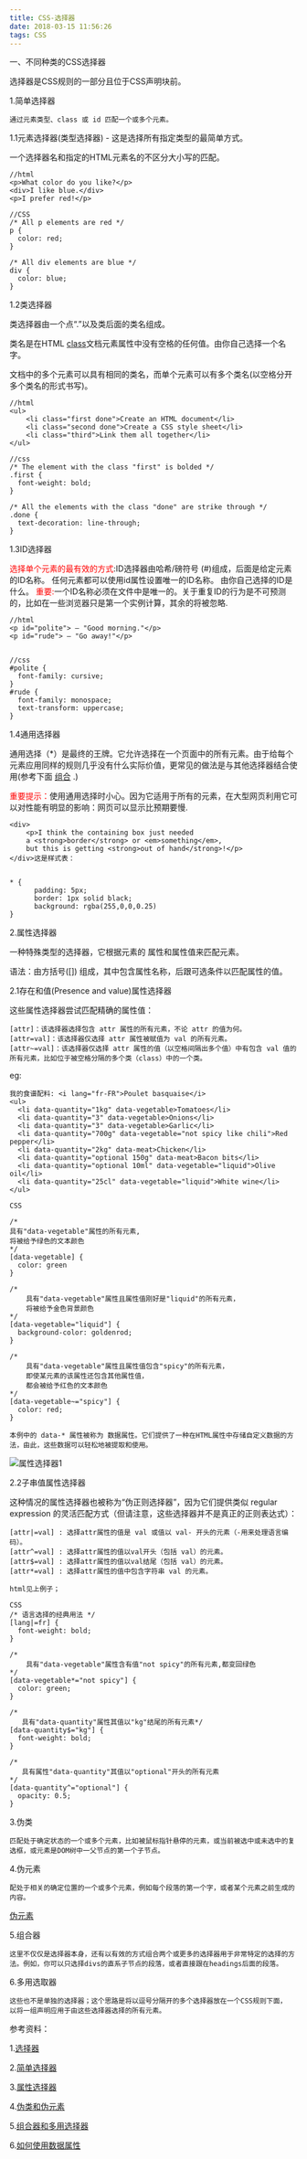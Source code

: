 ```yaml
---
title: CSS-选择器
date: 2018-03-15 11:56:26
tags: CSS
---
```


一、不同种类的CSS选择器

选择器是CSS规则的一部分且位于CSS声明块前。

1.简单选择器

	通过元素类型、class 或 id 匹配一个或多个元素。
	
1.1元素选择器(类型选择器) - 这是选择所有指定类型的最简单方式。
	
一个选择器名和指定的HTML元素名的不区分大小写的匹配。

	//html	
	<p>What color do you like?</p>
	<div>I like blue.</div>
	<p>I prefer red!</p>

	//CSS
	/* All p elements are red */
	p {
	  color: red;
	}
	
	/* All div elements are blue */
	div {
	  color: blue;
	}
1.2类选择器

类选择器由一个点“.”以及类后面的类名组成。

类名是在HTML [class](https://developer.mozilla.org/zh-CN/docs/Web/HTML/Global_attributes#attr-class)文档元素属性中没有空格的任何值。由你自己选择一个名字。

文档中的多个元素可以具有相同的类名，而单个元素可以有多个类名(以空格分开多个类名的形式书写)。
	
	//html
	<ul>
  		<li class="first done">Create an HTML document</li>
  		<li class="second done">Create a CSS style sheet</li>
  		<li class="third">Link them all together</li>
	</ul>
	
	//css
	/* The element with the class "first" is bolded */
	.first {
	  font-weight: bold;
	}
	
	/* All the elements with the class "done" are strike through */
	.done {
	  text-decoration: line-through;
	}
1.3ID选择器
	
<font color=red>选择单个元素的最有效的方式</font>:ID选择器由哈希/磅符号 (#)组成，后面是给定元素的ID名称。 任何元素都可以使用id属性设置唯一的ID名称。 由你自己选择的ID是什么。	
<font color=red>重要:</font>一个ID名称必须在文件中是唯一的。关于重复ID的行为是不可预测的，比如在一些浏览器只是第一个实例计算，其余的将被忽略.

	//html
	<p id="polite"> — "Good morning."</p>
	<p id="rude"> — "Go away!"</p>
	
	
	//css
	#polite {
	  font-family: cursive;
	}
	#rude {
	  font-family: monospace;
	  text-transform: uppercase;
	}
1.4通用选择器

通用选择（*）是最终的王牌。它允许选择在一个页面中的所有元素。由于给每个元素应用同样的规则几乎没有什么实际价值，更常见的做法是与其他选择器结合使用(参考下面 [组合](https://developer.mozilla.org/zh-CN/docs/Learn/CSS/Introduction_to_CSS/Simple_selectors#组合) .)

<font color=red>重要提示：</font>使用通用选择时小心。因为它适用于所有的元素，在大型网页利用它可以对性能有明显的影响：网页可以显示比预期要慢.

	<div>
  		<p>I think the containing box just needed
  		a <strong>border</strong> or <em>something</em>,
  		but this is getting <strong>out of hand</strong>!</p>
	</div>这是样式表：


	* {
		  padding: 5px;
		  border: 1px solid black;
		  background: rgba(255,0,0,0.25)
	}

2.属性选择器
	
一种特殊类型的选择器，它根据元素的 属性和属性值来匹配元素。

语法：由方括号([]) 组成，其中包含属性名称，后跟可选条件以匹配属性的值。
	
2.1存在和值(Presence and value)属性选择器

这些属性选择器尝试匹配精确的属性值：

	[attr]：该选择器选择包含 attr 属性的所有元素，不论 attr 的值为何。
	[attr=val]：该选择器仅选择 attr 属性被赋值为 val 的所有元素。
	[attr~=val]：该选择器仅选择 attr 属性的值（以空格间隔出多个值）中有包含 val 值的所有元素，比如位于被空格分隔的多个类（class）中的一个类。

eg:

	我的食谱配料: <i lang="fr-FR">Poulet basquaise</i>
	<ul>
	  <li data-quantity="1kg" data-vegetable>Tomatoes</li>
	  <li data-quantity="3" data-vegetable>Onions</li>
	  <li data-quantity="3" data-vegetable>Garlic</li>
	  <li data-quantity="700g" data-vegetable="not spicy like chili">Red pepper</li>
	  <li data-quantity="2kg" data-meat>Chicken</li>
	  <li data-quantity="optional 150g" data-meat>Bacon bits</li>
	  <li data-quantity="optional 10ml" data-vegetable="liquid">Olive oil</li>
	  <li data-quantity="25cl" data-vegetable="liquid">White wine</li>
	</ul>

	CSS
	
	/* 
    具有"data-vegetable"属性的所有元素,
    将被给予绿色的文本颜色
	*/
	[data-vegetable] {
	  color: green
	}
	
	/* 
	    具有"data-vegetable"属性且属性值刚好是"liquid"的所有元素，
	    将被给予金色背景颜色 
	*/
	[data-vegetable="liquid"] {
	  background-color: goldenrod;
	}
	
	/* 
	    具有"data-vegetable"属性且属性值包含"spicy"的所有元素，
	    即使某元素的该属性还包含其他属性值，
	    都会被给予红色的文本颜色 
	*/
	[data-vegetable~="spicy"] {
	  color: red;
	}
	
	本例中的 data-* 属性被称为 数据属性。它们提供了一种在HTML属性中存储自定义数据的方法，由此，这些数据可以轻松地被提取和使用。
![属性选择器1](属性选择器1.png)

2.2子串值属性选择器

这种情况的属性选择器也被称为“伪正则选择器”，因为它们提供类似 regular expression 的灵活匹配方式（但请注意，这些选择器并不是真正的正则表达式）：

	[attr|=val] : 选择attr属性的值是 val 或值以 val- 开头的元素（-用来处理语言编码）。
	[attr^=val] : 选择attr属性的值以val开头（包括 val）的元素。
	[attr$=val] : 选择attr属性的值以val结尾（包括 val）的元素。
	[attr*=val] : 选择attr属性的值中包含字符串 val 的元素。

	html见上例子；
	
	CSS
	/* 语言选择的经典用法 */
	[lang|=fr] {
	  font-weight: bold;
	}
	
	/* 
	    具有"data-vegetable"属性含有值"not spicy"的所有元素,都变回绿色
	*/
	[data-vegetable*="not spicy"] {
	  color: green;
	}
	
	/* 
	   具有"data-quantity"属性其值以"kg"结尾的所有元素*/
	[data-quantity$="kg"] {
	  font-weight: bold;
	}
	
	/* 
	   具有属性"data-quantity"其值以"optional"开头的所有元素 
	*/
	[data-quantity^="optional"] {
	  opacity: 0.5;
	}	
3.伪类

	匹配处于确定状态的一个或多个元素，比如被鼠标指针悬停的元素，或当前被选中或未选中的复选框，或元素是DOM树中一父节点的第一个子节点。
	
	
4.伪元素
	
	配处于相关的确定位置的一个或多个元素，例如每个段落的第一个字，或者某个元素之前生成的内容。

[伪元素](https://developer.mozilla.org/zh-CN/docs/Learn/CSS/Introduction_to_CSS/Pseudo-classes_and_pseudo-elements)
	
	
	 
5.组合器
	
	这里不仅仅是选择器本身，还有以有效的方式组合两个或更多的选择器用于非常特定的选择的方法。例如，你可以只选择divs的直系子节点的段落，或者直接跟在headings后面的段落。
	
	
	
6.多用选取器

	这些也不是单独的选择器；这个思路是将以逗号分隔开的多个选择器放在一个CSS规则下面， 以将一组声明应用于由这些选择器选择的所有元素。






参考资料：

1.[选择器](https://developer.mozilla.org/zh-CN/docs/Learn/CSS/Introduction_to_CSS/Selectors)

2.[简单选择器](https://developer.mozilla.org/zh-CN/docs/Learn/CSS/Introduction_to_CSS/Simple_selectors)

3.[属性选择器](https://developer.mozilla.org/zh-CN/docs/Learn/CSS/Introduction_to_CSS/Attribute_selectors)

4.[伪类和伪元素](https://developer.mozilla.org/zh-CN/docs/Learn/CSS/Introduction_to_CSS/Pseudo-classes_and_pseudo-elements)

5.[组合器和多用选择器](https://developer.mozilla.org/zh-CN/docs/Learn/CSS/Introduction_to_CSS/Combinators_and_multiple_selectors)

6.[如何使用数据属性](https://developer.mozilla.org/zh-CN/docs/Web/Guide/HTML/Using_data_attributes)